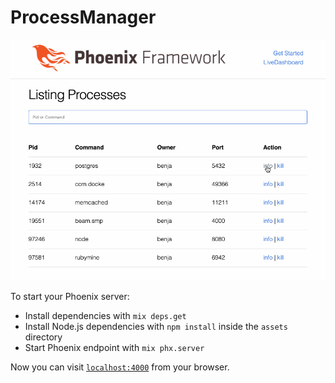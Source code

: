 # ProcessManager

![gif](https://raw.githubusercontent.com/silva96/live_view_process_manager/master/assets/static/images/manager.gif)

To start your Phoenix server:

  * Install dependencies with `mix deps.get`
  * Install Node.js dependencies with `npm install` inside the `assets` directory
  * Start Phoenix endpoint with `mix phx.server`

Now you can visit [`localhost:4000`](http://localhost:4000) from your browser.
